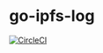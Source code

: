 # go-ipfs-log

[![CircleCI](https://circleci.com/gh/berty/go-ipfs-log.svg?style=svg)](https://circleci.com/gh/berty/go-ipfs-log)
